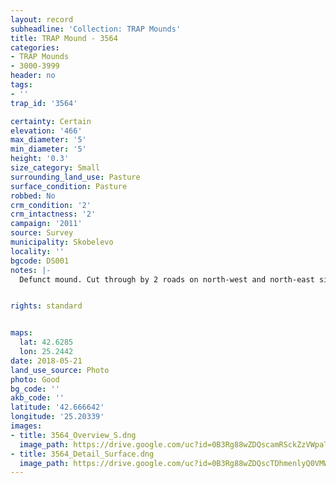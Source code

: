 ```yaml
---
layout: record
subheadline: 'Collection: TRAP Mounds'
title: TRAP Mound - 3564
categories:
- TRAP Mounds
- 3000-3999
header: no
tags:
- ''
trap_id: '3564'

certainty: Certain
elevation: '466'
max_diameter: '5'
min_diameter: '5'
height: '0.3'
size_category: Small
surrounding_land_use: Pasture
surface_condition: Pasture
robbed: No
crm_condition: '2'
crm_intactness: '2'
campaign: '2011'
source: Survey
municipality: Skobelevo
locality: ''
bgcode: DS001
notes: |-
  Defunct mound. Cut through by 2 roads on north-west and north-east sides. Heavily damaged by agricultural activity and r]construction of roads. No obvious robbers' trench's.


rights: standard


maps:
  lat: 42.6285
  lon: 25.2442
date: 2018-05-21
land_use_source: Photo
photo: Good
bg_code: ''
akb_code: ''
latitude: '42.666642'
longitude: '25.20339'
images:
- title: 3564_Overview_S.dng
  image_path: https://drive.google.com/uc?id=0B3Rg88wZDQscamRSckZzVWpaTVk
- title: 3564_Detail_Surface.dng
  image_path: https://drive.google.com/uc?id=0B3Rg88wZDQscTDhmenlyQ0VMWGc
---
```

